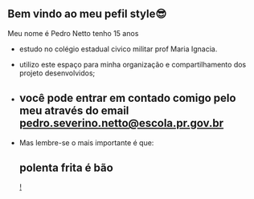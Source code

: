 ## Bem vindo ao meu pefil style😎 ##
Meu nome é Pedro Netto tenho 15 anos
- estudo no colégio estadual civico militar prof Maria Ignacia.
- utilizo este espaço para minha organização e compartilhamento dos projeto desenvolvidos;
- ## você pode entrar em contado comigo pelo meu através do email pedro.severino.netto@escola.pr.gov.br ##

- Mas lembre-se o mais importante é que:
  ## polenta frita é bão ##
  [!](https://media.tenor.com/E742oZwOhWkAAAAd/dog-doors.gif)
